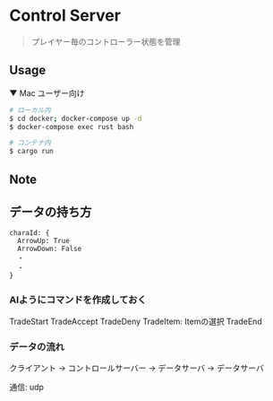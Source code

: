 # Control Server

> プレイヤー毎のコントローラー状態を管理

## Usage

▼ Mac ユーザー向け
```sh
# ローカル内
$ cd docker; docker-compose up -d
$ docker-compose exec rust bash

# コンテナ内
$ cargo run
```

## Note

## データの持ち方

```
charaId: {
  ArrowUp: True
  ArrowDown: False
  ・
  ・
}
```

### AIようにコマンドを作成しておく
TradeStart
TradeAccept
TradeDeny
TradeItem: Itemの選択
TradeEnd

### データの流れ

クライアント → コントロールサーバー → データサーバ → データサーバ

通信: udp
